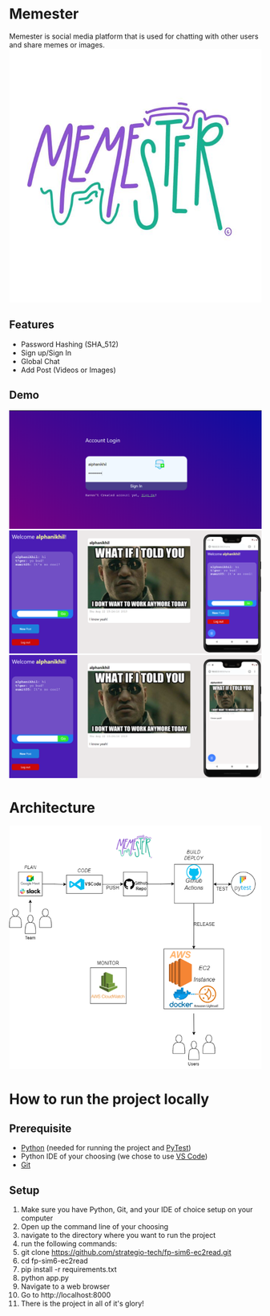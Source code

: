 # Memester
Memester is social media platform that is used for chatting with other users and share memes or images.
![logo](demo/logo.jpg)

## Features
- Password Hashing (SHA_512)
- Sign up/Sign In
- Global Chat
- Add Post (Videos or Images)

## Demo
![Sign Up UI](demo/demo1.png)
![Sign Up UI](demo/demo2.png)
![Sign Up UI](demo/demo3.png)

# Architecture  
![diagram](demo/diagram.png)

# How to run the project locally
## Prerequisite
- [Python](https://www.python.org/) (needed for running the project and [PyTest](https://docs.pytest.org/en/7.2.x/))
- Python IDE of your choosing (we chose to use [VS Code](https://code.visualstudio.com/))
- [Git](https://github.com/git-guides/install-git)

## Setup

1. Make sure you have Python, Git, and your IDE of choice setup on your computer
2. Open up the command line of your choosing
3. navigate to the directory where you want to run the project
4. run the following commands:
5. git clone https://github.com/strategio-tech/fp-sim6-ec2read.git
6. cd fp-sim6-ec2read
7. pip install -r requirements.txt
8. python app.py
9. Navigate to a web browser
10. Go to http://localhost:8000
11. There is the project in all of it's glory! 
